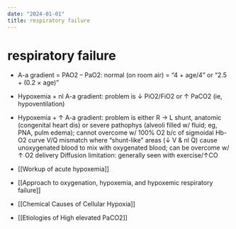 ```yaml
---
date: "2024-01-01"
title: respiratory failure
---
```



# respiratory failure

- A-a gradient = PAO2 – PaO2: normal (on room air) = “4 + age/4” or “2.5 + (0.2 × age)”
- Hypoxemia + nl A-a gradient: problem is ↓ PiO2/FiO2 or ↑ PaCO2 (ie, hypoventilation)
- Hypoxemia + ↑ A-a gradient: problem is either
  R → L shunt, anatomic (congenital heart dis) or severe pathophys (alveoli filled w/ fluid; eg, PNA, pulm edema); cannot overcome w/ 100% O2 b/c of sigmoidal Hb-O2 curve
  V/Q mismatch where “shunt-like” areas (↓ V & nl Q) cause unoxygenated blood to mix with oxygenated blood; can be overcome w/ ↑ O2 delivery
  Diffusion limitation: generally seen with exercise/↑CO

- [[Workup of acute hypoxemia]]
- [[Approach to oxygenation, hypoxemia, and hypoxemic respiratory failure]]
- [[Chemical Causes of Cellular Hypoxia]]
- [[Etiologies of High elevated PaCO2]]
